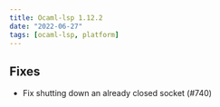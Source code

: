 ```yaml
---
title: Ocaml-lsp 1.12.2
date: "2022-06-27"
tags: [ocaml-lsp, platform]
---
```


## Fixes

- Fix shutting down an already closed socket (#740)
